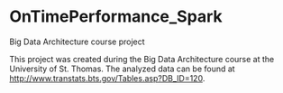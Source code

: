 # OnTimePerformance_Spark
Big Data Architecture course project

This project was created during the Big Data Architecture course at the University of St. Thomas. The analyzed data can be found at http://www.transtats.bts.gov/Tables.asp?DB_ID=120.
